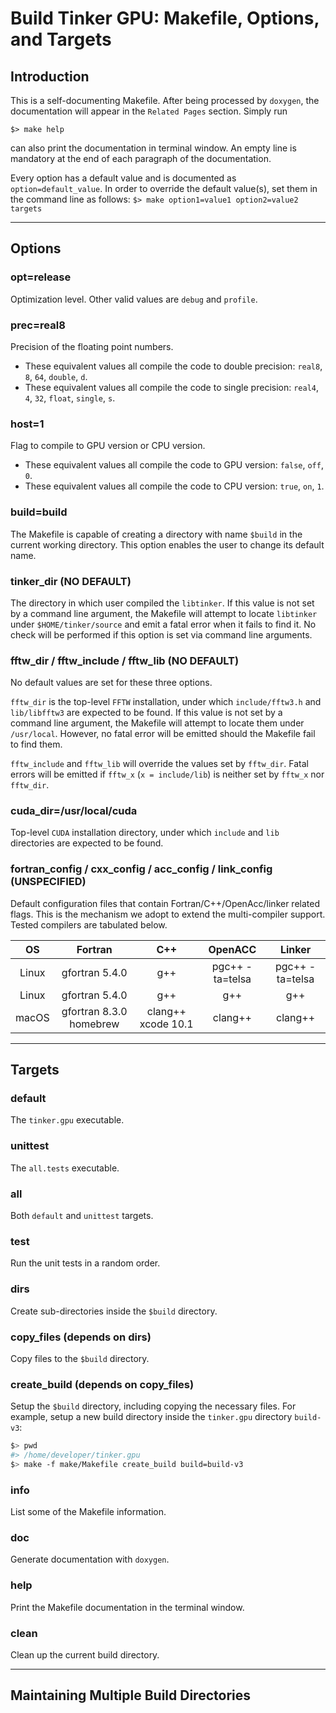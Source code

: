 # Build Tinker GPU: Makefile, Options, and Targets

## Introduction
This is a self-documenting Makefile. After being processed by `doxygen`,
the documentation will appear in the `Related Pages` section. Simply run
```
$> make help
```
can also print the documentation in terminal window. An empty line is
mandatory at the end of each paragraph of the documentation.

Every option has a default value and is documented as
`option=default_value`. In order to override the default value(s), set
them in the command line as follows:
`$> make option1=value1 option2=value2 targets`

------

## Options

### opt=release
Optimization level. Other valid values are `debug` and `profile`.

### prec=real8
Precision of the floating point numbers.
  - These equivalent values all compile the code to double precision:
    `real8`, `8`, `64`, `double`, `d`.
  - These equivalent values all compile the code to single precision:
    `real4`, `4`, `32`, `float`, `single`, `s`.

### host=1
Flag to compile to GPU version or CPU version.
  - These equivalent values all compile the code to GPU version:
    `false`, `off`, `0`.
  - These equivalent values all compile the code to CPU version:
    `true`, `on`, `1`.

### build=build
The Makefile is capable of creating a directory with name `$build` in the
current working directory. This option enables the user to change its
default name.

### tinker_dir (NO DEFAULT)
The directory in which user compiled the `libtinker`.
If this value is not set by a command line argument, the Makefile will
attempt to locate `libtinker` under `$HOME/tinker/source` and emit a fatal
error when it fails to find it. No check will be performed if this option
is set via command line arguments.

### fftw_dir / fftw_include / fftw_lib (NO DEFAULT)
No default values are set for these three options.

`fftw_dir` is the top-level `FFTW` installation, under which
`include/fftw3.h` and `lib/libfftw3` are expected to be found.
If this value is not set by a command line argument, the Makefile will
attempt to locate them under `/usr/local`. However, no fatal error will
be emitted should the Makefile fail to find them.

`fftw_include` and `fftw_lib` will override the values set by `fftw_dir`.
Fatal errors will be emitted if `fftw_x` (`x = include/lib`) is neither set
by `fftw_x` nor `fftw_dir`.

### cuda_dir=/usr/local/cuda
Top-level `CUDA` installation directory, under which `include` and `lib`
directories are expected to be found.

### fortran_config / cxx_config / acc_config / link_config (UNSPECIFIED)
Default configuration files that contain Fortran/C++/OpenAcc/linker
related flags. This is the mechanism we adopt to extend the multi-compiler
support. Tested compilers are tabulated below.

| OS    | Fortran                 | C++                | OpenACC         | Linker          |
|:-----:|:-----------------------:|:------------------:|:---------------:|:---------------:|
| Linux | gfortran 5.4.0          | g++                | pgc++ -ta=telsa | pgc++ -ta=telsa |
| Linux | gfortran 5.4.0          | g++                | g++             | g++             |
| macOS | gfortran 8.3.0 homebrew | clang++ xcode 10.1 | clang++         | clang++         |

------

## Targets

### default
The `tinker.gpu` executable.

### unittest
The `all.tests` executable.

### all
Both `default` and `unittest` targets.

### test
Run the unit tests in a random order.
### dirs
Create sub-directories inside the `$build` directory.
### copy_files (depends on dirs)
Copy files to the `$build` directory.
### create_build (depends on copy_files)
Setup the `$build` directory, including copying the necessary files.
For example, setup a new build directory inside the `tinker.gpu` directory
`build-v3`:

```bash
$> pwd
#> /home/developer/tinker.gpu
$> make -f make/Makefile create_build build=build-v3
```

### info
List some of the Makefile information.

### doc
Generate documentation with `doxygen`.

### help
Print the Makefile documentation in the terminal window.

### clean
Clean up the current build directory.

------

## Maintaining Multiple Build Directories

